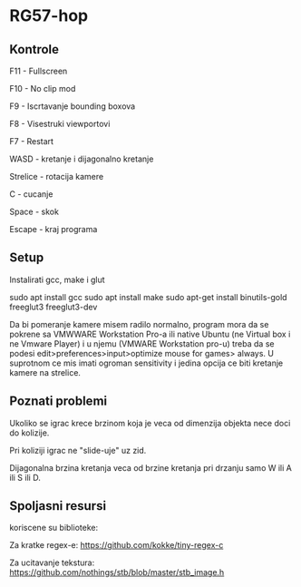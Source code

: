 # RG57-hop


## Kontrole

F11 - Fullscreen

F10 - No clip mod

F9 - Iscrtavanje bounding boxova

F8 - Visestruki viewportovi

F7 - Restart

WASD - kretanje i dijagonalno kretanje
 
Strelice - rotacija kamere

C - cucanje

Space - skok

Escape - kraj programa

## Setup

Instalirati gcc, make i glut

sudo apt install gcc
sudo apt install make
sudo apt-get install binutils-gold freeglut3 freeglut3-dev 

Da bi pomeranje kamere misem radilo normalno, program mora da se pokrene sa VMWWARE Workstation Pro-a ili native Ubuntu (ne Virtual box i ne Vmware Player) i u njemu (VMWARE Workstation pro-u) treba da se podesi edit>preferences>input>optimize mouse for games> always.
U suprotnom ce mis imati ogroman sensitivity i jedina opcija ce biti kretanje kamere na strelice.

## Poznati problemi

Ukoliko se igrac krece brzinom koja je veca od dimenzija objekta nece doci do kolizije.

Pri koliziji igraс ne "slide-uje" uz zid.

Dijagonalna brzina kretanja veca od brzine kretanja pri drzanju samo W ili A ili S ili D.

## Spoljasni resursi

koriscene su biblioteke:

Za kratke regex-e: https://github.com/kokke/tiny-regex-c

Za ucitavanje tekstura: https://github.com/nothings/stb/blob/master/stb_image.h
